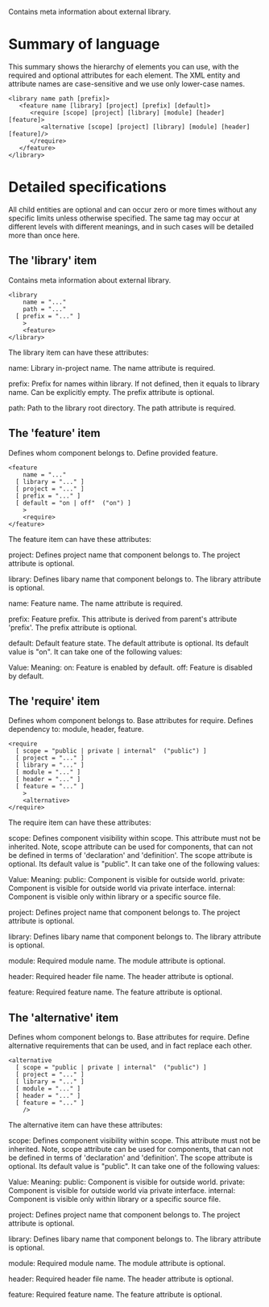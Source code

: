 Contains meta information about external library.

Summary of language
===================

This summary shows the hierarchy of elements you can use, with the
required and optional attributes for each element.  The XML entity and
attribute names are case-sensitive and we use only lower-case names.

    <library name path [prefix]>
       <feature name [library] [project] [prefix] [default]>
          <require [scope] [project] [library] [module] [header] [feature]>
             <alternative [scope] [project] [library] [module] [header] [feature]/>
          </require>
       </feature>
    </library>

Detailed specifications
=======================

All child entities are optional and can occur zero or more times without
any specific limits unless otherwise specified.  The same tag may occur
at different levels with different meanings, and in such cases will be
detailed more than once here.

The 'library' item
------------------

Contains meta information about external library.

    <library
        name = "..."
        path = "..."
      [ prefix = "..." ]
        >
        <feature>
    </library>

The library item can have these attributes:

name:
    Library in-project name. The name attribute is required.

prefix:
    Prefix for names within library. If not defined, then it equals to
    library name. Can be explicitly empty. The prefix attribute is optional.

path:
    Path to the library root directory. The path attribute is required.


The 'feature' item
------------------

Defines whom component belongs to. Define provided feature.

    <feature
        name = "..."
      [ library = "..." ]
      [ project = "..." ]
      [ prefix = "..." ]
      [ default = "on | off"  ("on") ]
        >
        <require>
    </feature>

The feature item can have these attributes:

project:
    Defines project name that component belongs to. The project attribute is
    optional.

library:
    Defines libary name that component belongs to. The library attribute is
    optional.

name:
    Feature name. The name attribute is required.

prefix:
    Feature prefix. This attribute is derived from parent's attribute
    'prefix'. The prefix attribute is optional.

default:
    Default feature state. The default attribute is optional. Its default
    value is "on". It can take one of the following values:

Value: Meaning:
on: Feature is enabled by default.
off: Feature is disabled by default.


The 'require' item
------------------

Defines whom component belongs to. Base attributes for require. Defines
dependency to: module, header, feature.

    <require
      [ scope = "public | private | internal"  ("public") ]
      [ project = "..." ]
      [ library = "..." ]
      [ module = "..." ]
      [ header = "..." ]
      [ feature = "..." ]
        >
        <alternative>
    </require>

The require item can have these attributes:

scope:
    Defines component visibility within scope. This attribute must not be
    inherited. Note, scope attribute can be used for components, that can not
    be defined in terms of 'declaration' and 'definition'. The scope
    attribute is optional. Its default value is "public". It can take one of
    the following values:

Value: Meaning:
public: Component is visible for outside world.
private: Component is visible for outside world via private interface.
internal: Component is visible only within library or a specific source file.

project:
    Defines project name that component belongs to. The project attribute is
    optional.

library:
    Defines libary name that component belongs to. The library attribute is
    optional.

module:
    Required module name. The module attribute is optional.

header:
    Required header file name. The header attribute is optional.

feature:
    Required feature name. The feature attribute is optional.


The 'alternative' item
----------------------

Defines whom component belongs to. Base attributes for require. Define
alternative requirements that can be used, and in fact replace each other.

    <alternative
      [ scope = "public | private | internal"  ("public") ]
      [ project = "..." ]
      [ library = "..." ]
      [ module = "..." ]
      [ header = "..." ]
      [ feature = "..." ]
        />

The alternative item can have these attributes:

scope:
    Defines component visibility within scope. This attribute must not be
    inherited. Note, scope attribute can be used for components, that can not
    be defined in terms of 'declaration' and 'definition'. The scope
    attribute is optional. Its default value is "public". It can take one of
    the following values:

Value: Meaning:
public: Component is visible for outside world.
private: Component is visible for outside world via private interface.
internal: Component is visible only within library or a specific source file.

project:
    Defines project name that component belongs to. The project attribute is
    optional.

library:
    Defines libary name that component belongs to. The library attribute is
    optional.

module:
    Required module name. The module attribute is optional.

header:
    Required header file name. The header attribute is optional.

feature:
    Required feature name. The feature attribute is optional.

